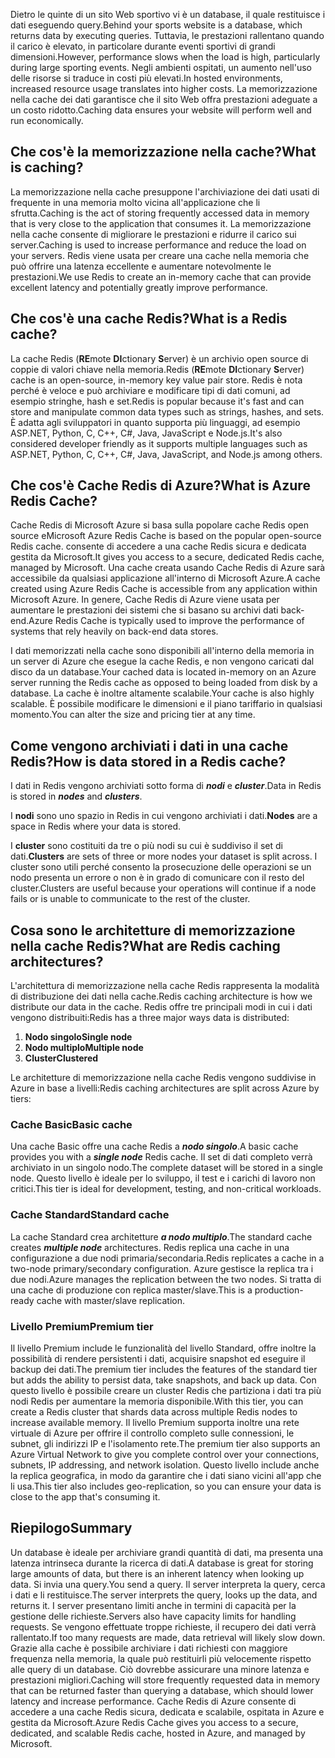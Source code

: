 <span data-ttu-id="98b70-101">Dietro le quinte di un sito Web sportivo vi è un database, il quale restituisce i dati eseguendo query.</span><span class="sxs-lookup"><span data-stu-id="98b70-101">Behind your sports website is a database, which returns data by executing queries.</span></span> <span data-ttu-id="98b70-102">Tuttavia, le prestazioni rallentano quando il carico è elevato, in particolare durante eventi sportivi di grandi dimensioni.</span><span class="sxs-lookup"><span data-stu-id="98b70-102">However, performance slows when the load is high, particularly during large sporting events.</span></span> <span data-ttu-id="98b70-103">Negli ambienti ospitati, un aumento nell'uso delle risorse si traduce in costi più elevati.</span><span class="sxs-lookup"><span data-stu-id="98b70-103">In hosted environments, increased resource usage translates into higher costs.</span></span> <span data-ttu-id="98b70-104">La memorizzazione nella cache dei dati garantisce che il sito Web offra prestazioni adeguate a un costo ridotto.</span><span class="sxs-lookup"><span data-stu-id="98b70-104">Caching data ensures your website will perform well and run economically.</span></span>

## <a name="what-is-caching"></a><span data-ttu-id="98b70-105">Che cos'è la memorizzazione nella cache?</span><span class="sxs-lookup"><span data-stu-id="98b70-105">What is caching?</span></span>

<span data-ttu-id="98b70-106">La memorizzazione nella cache presuppone l'archiviazione dei dati usati di frequente in una memoria molto vicina all'applicazione che li sfrutta.</span><span class="sxs-lookup"><span data-stu-id="98b70-106">Caching is the act of storing frequently accessed data in memory that is very close to the application that consumes it.</span></span> <span data-ttu-id="98b70-107">La memorizzazione nella cache consente di migliorare le prestazioni e ridurre il carico sui server.</span><span class="sxs-lookup"><span data-stu-id="98b70-107">Caching is used to increase performance and reduce the load on your servers.</span></span> <span data-ttu-id="98b70-108">Redis viene usata per creare una cache nella memoria che può offrire una latenza eccellente e aumentare notevolmente le prestazioni.</span><span class="sxs-lookup"><span data-stu-id="98b70-108">We use Redis to create an in-memory cache that can provide excellent latency and potentially greatly improve performance.</span></span>

## <a name="what-is-a-redis-cache"></a><span data-ttu-id="98b70-109">Che cos'è una cache Redis?</span><span class="sxs-lookup"><span data-stu-id="98b70-109">What is a Redis cache?</span></span>

<span data-ttu-id="98b70-110">La cache Redis (**RE**mote **DI**ctionary **S**erver) è un archivio open source di coppie di valori chiave nella memoria.</span><span class="sxs-lookup"><span data-stu-id="98b70-110">Redis (**RE**mote **DI**ctionary **S**erver) cache is an open-source, in-memory key value pair store.</span></span> <span data-ttu-id="98b70-111">Redis è nota perché è veloce e può archiviare e modificare tipi di dati comuni, ad esempio stringhe, hash e set.</span><span class="sxs-lookup"><span data-stu-id="98b70-111">Redis is popular because it's fast and can store and manipulate common data types such as strings, hashes, and sets.</span></span> <span data-ttu-id="98b70-112">È adatta agli sviluppatori in quanto supporta più linguaggi, ad esempio ASP.NET, Python, C, C++, C#, Java, JavaScript e Node.js.</span><span class="sxs-lookup"><span data-stu-id="98b70-112">It's also considered developer friendly as it supports multiple languages such as ASP.NET, Python, C, C++, C#, Java, JavaScript, and Node.js among others.</span></span>

## <a name="what-is-azure-redis-cache"></a><span data-ttu-id="98b70-113">Che cos'è Cache Redis di Azure?</span><span class="sxs-lookup"><span data-stu-id="98b70-113">What is Azure Redis Cache?</span></span>

<span data-ttu-id="98b70-114">Cache Redis di Microsoft Azure si basa sulla popolare cache Redis open source e</span><span class="sxs-lookup"><span data-stu-id="98b70-114">Microsoft Azure Redis Cache is based on the popular open-source Redis cache.</span></span> <span data-ttu-id="98b70-115">consente di accedere a una cache Redis sicura e dedicata gestita da Microsoft.</span><span class="sxs-lookup"><span data-stu-id="98b70-115">It gives you access to a secure, dedicated Redis cache, managed by Microsoft.</span></span> <span data-ttu-id="98b70-116">Una cache creata usando Cache Redis di Azure sarà accessibile da qualsiasi applicazione all'interno di Microsoft Azure.</span><span class="sxs-lookup"><span data-stu-id="98b70-116">A cache created using Azure Redis Cache is accessible from any application within Microsoft Azure.</span></span> <span data-ttu-id="98b70-117">In genere, Cache Redis di Azure viene usata per aumentare le prestazioni dei sistemi che si basano su archivi dati back-end.</span><span class="sxs-lookup"><span data-stu-id="98b70-117">Azure Redis Cache is typically used to improve the performance of systems that rely heavily on back-end data stores.</span></span>

<span data-ttu-id="98b70-118">I dati memorizzati nella cache sono disponibili all'interno della memoria in un server di Azure che esegue la cache Redis, e non vengono caricati dal disco da un database.</span><span class="sxs-lookup"><span data-stu-id="98b70-118">Your cached data is located in-memory on an Azure server running the Redis cache as opposed to being loaded from disk by a database.</span></span> <span data-ttu-id="98b70-119">La cache è inoltre altamente scalabile.</span><span class="sxs-lookup"><span data-stu-id="98b70-119">Your cache is also highly scalable.</span></span> <span data-ttu-id="98b70-120">È possibile modificare le dimensioni e il piano tariffario in qualsiasi momento.</span><span class="sxs-lookup"><span data-stu-id="98b70-120">You can alter the size and pricing tier at any time.</span></span>

## <a name="how-is-data-stored-in-a-redis-cache"></a><span data-ttu-id="98b70-121">Come vengono archiviati i dati in una cache Redis?</span><span class="sxs-lookup"><span data-stu-id="98b70-121">How is data stored in a Redis cache?</span></span>

<span data-ttu-id="98b70-122">I dati in Redis vengono archiviati sotto forma di _**nodi**_ e _**cluster**_.</span><span class="sxs-lookup"><span data-stu-id="98b70-122">Data in Redis is stored in _**nodes**_ and _**clusters**_.</span></span>

<span data-ttu-id="98b70-123">I **nodi** sono uno spazio in Redis in cui vengono archiviati i dati.</span><span class="sxs-lookup"><span data-stu-id="98b70-123">**Nodes** are a space in Redis where your data is stored.</span></span>

<span data-ttu-id="98b70-124">I **cluster** sono costituiti da tre o più nodi su cui è suddiviso il set di dati.</span><span class="sxs-lookup"><span data-stu-id="98b70-124">**Clusters** are sets of three or more nodes your dataset is split across.</span></span> <span data-ttu-id="98b70-125">I cluster sono utili perché consento la prosecuzione delle operazioni se un nodo presenta un errore o non è in grado di comunicare con il resto del cluster.</span><span class="sxs-lookup"><span data-stu-id="98b70-125">Clusters are useful because your operations will continue if a node fails or is unable to communicate to the rest of the cluster.</span></span>

## <a name="what-are-redis-caching-architectures"></a><span data-ttu-id="98b70-126">Cosa sono le architetture di memorizzazione nella cache Redis?</span><span class="sxs-lookup"><span data-stu-id="98b70-126">What are Redis caching architectures?</span></span>

<span data-ttu-id="98b70-127">L'architettura di memorizzazione nella cache Redis rappresenta la modalità di distribuzione dei dati nella cache.</span><span class="sxs-lookup"><span data-stu-id="98b70-127">Redis caching architecture is how we distribute our data in the cache.</span></span> <span data-ttu-id="98b70-128">Redis offre tre principali modi in cui i dati vengono distribuiti:</span><span class="sxs-lookup"><span data-stu-id="98b70-128">Redis has a three major ways data is distributed:</span></span>

1. <span data-ttu-id="98b70-129">**Nodo singolo**</span><span class="sxs-lookup"><span data-stu-id="98b70-129">**Single node**</span></span>
1. <span data-ttu-id="98b70-130">**Nodo multiplo**</span><span class="sxs-lookup"><span data-stu-id="98b70-130">**Multiple node**</span></span>
1. <span data-ttu-id="98b70-131">**Cluster**</span><span class="sxs-lookup"><span data-stu-id="98b70-131">**Clustered**</span></span>

<span data-ttu-id="98b70-132">Le architetture di memorizzazione nella cache Redis vengono suddivise in Azure in base a livelli:</span><span class="sxs-lookup"><span data-stu-id="98b70-132">Redis caching architectures are split across Azure by tiers:</span></span>

### <a name="basic-cache"></a><span data-ttu-id="98b70-133">Cache Basic</span><span class="sxs-lookup"><span data-stu-id="98b70-133">Basic cache</span></span>

<span data-ttu-id="98b70-134">Una cache Basic offre una cache Redis a _**nodo singolo**_.</span><span class="sxs-lookup"><span data-stu-id="98b70-134">A basic cache provides you with a _**single node**_ Redis cache.</span></span> <span data-ttu-id="98b70-135">Il set di dati completo verrà archiviato in un singolo nodo.</span><span class="sxs-lookup"><span data-stu-id="98b70-135">The complete dataset will be stored in a single node.</span></span> <span data-ttu-id="98b70-136">Questo livello è ideale per lo sviluppo, il test e i carichi di lavoro non critici.</span><span class="sxs-lookup"><span data-stu-id="98b70-136">This tier is ideal for development, testing, and non-critical workloads.</span></span>

### <a name="standard-cache"></a><span data-ttu-id="98b70-137">Cache Standard</span><span class="sxs-lookup"><span data-stu-id="98b70-137">Standard cache</span></span>

<span data-ttu-id="98b70-138">La cache Standard crea architetture _**a nodo multiplo**_.</span><span class="sxs-lookup"><span data-stu-id="98b70-138">The standard cache creates _**multiple node**_ architectures.</span></span> <span data-ttu-id="98b70-139">Redis replica una cache in una configurazione a due nodi primaria/secondaria.</span><span class="sxs-lookup"><span data-stu-id="98b70-139">Redis replicates a cache in a two-node primary/secondary configuration.</span></span> <span data-ttu-id="98b70-140">Azure gestisce la replica tra i due nodi.</span><span class="sxs-lookup"><span data-stu-id="98b70-140">Azure manages the replication between the two nodes.</span></span> <span data-ttu-id="98b70-141">Si tratta di una cache di produzione con replica master/slave.</span><span class="sxs-lookup"><span data-stu-id="98b70-141">This is a production-ready cache with master/slave replication.</span></span>

### <a name="premium-tier"></a><span data-ttu-id="98b70-142">Livello Premium</span><span class="sxs-lookup"><span data-stu-id="98b70-142">Premium tier</span></span>

<span data-ttu-id="98b70-143">Il livello Premium include le funzionalità del livello Standard, offre inoltre la possibilità di rendere persistenti i dati, acquisire snapshot ed eseguire il backup dei dati.</span><span class="sxs-lookup"><span data-stu-id="98b70-143">The premium tier includes the features of the standard tier but adds the ability to persist data, take snapshots, and back up data.</span></span> <span data-ttu-id="98b70-144">Con questo livello è possibile creare un cluster Redis che partiziona i dati tra più nodi Redis per aumentare la memoria disponibile.</span><span class="sxs-lookup"><span data-stu-id="98b70-144">With this tier, you can create a Redis cluster that shards data across multiple Redis nodes to increase available memory.</span></span> <span data-ttu-id="98b70-145">Il livello Premium supporta inoltre una rete virtuale di Azure per offrire il controllo completo sulle connessioni, le subnet, gli indirizzi IP e l'isolamento rete.</span><span class="sxs-lookup"><span data-stu-id="98b70-145">The premium tier also supports an Azure Virtual Network to give you complete control over your connections, subnets, IP addressing, and network isolation.</span></span> <span data-ttu-id="98b70-146">Questo livello include anche la replica geografica, in modo da garantire che i dati siano vicini all'app che li usa.</span><span class="sxs-lookup"><span data-stu-id="98b70-146">This tier also includes geo-replication, so you can ensure your data is close to the app that's consuming it.</span></span>

## <a name="summary"></a><span data-ttu-id="98b70-147">Riepilogo</span><span class="sxs-lookup"><span data-stu-id="98b70-147">Summary</span></span>

<span data-ttu-id="98b70-148">Un database è ideale per archiviare grandi quantità di dati, ma presenta una latenza intrinseca durante la ricerca di dati.</span><span class="sxs-lookup"><span data-stu-id="98b70-148">A database is great for storing large amounts of data, but there is an inherent latency when looking up data.</span></span> <span data-ttu-id="98b70-149">Si invia una query.</span><span class="sxs-lookup"><span data-stu-id="98b70-149">You send a query.</span></span> <span data-ttu-id="98b70-150">Il server interpreta la query, cerca i dati e li restituisce.</span><span class="sxs-lookup"><span data-stu-id="98b70-150">The server interprets the query, looks up the data, and returns it.</span></span> <span data-ttu-id="98b70-151">I server presentano limiti anche in termini di capacità per la gestione delle richieste.</span><span class="sxs-lookup"><span data-stu-id="98b70-151">Servers also have capacity limits for handling requests.</span></span> <span data-ttu-id="98b70-152">Se vengono effettuate troppe richieste, il recupero dei dati verrà rallentato.</span><span class="sxs-lookup"><span data-stu-id="98b70-152">If too many requests are made, data retrieval will likely slow down.</span></span> <span data-ttu-id="98b70-153">Grazie alla cache è possibile archiviare i dati richiesti con maggiore frequenza nella memoria, la quale può restituirli più velocemente rispetto alle query di un database. Ciò dovrebbe assicurare una minore latenza e prestazioni migliori.</span><span class="sxs-lookup"><span data-stu-id="98b70-153">Caching will store frequently requested data in memory that can be returned faster than querying a database, which should lower latency and increase performance.</span></span> <span data-ttu-id="98b70-154">Cache Redis di Azure consente di accedere a una cache Redis sicura, dedicata e scalabile, ospitata in Azure e gestita da Microsoft.</span><span class="sxs-lookup"><span data-stu-id="98b70-154">Azure Redis Cache gives you access to a secure, dedicated, and scalable Redis cache, hosted in Azure, and managed by Microsoft.</span></span>
